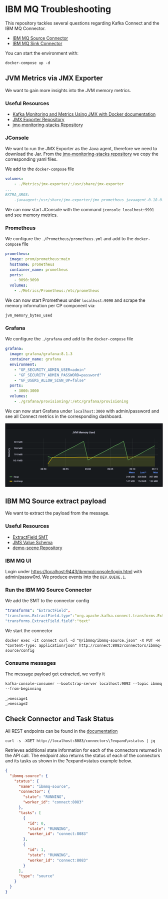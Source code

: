 # IBM MQ Troubleshooting

This repository tackles several questions regarding Kafka Connect and
the IBM MQ Connector.

* [IBM MQ Source Connector](https://docs.confluent.io/kafka-connectors/ibmmq-source/current/overview.html)
* [IBM MQ Sink Connector](https://docs.confluent.io/kafka-connectors/ibmmq-sink/current/overview.html)

You can start the environment with:

```shell
docker-compose up -d
```


## JVM Metrics via JMX Exporter

We want to gain more insights into the JVM memory metrics.

### Useful Resources
* [Kafka Monitoring and Metrics Using JMX with Docker documentation](https://docs.confluent.io/platform/current/installation/docker/operations/monitoring.html)
* [JMX Exporter Repository](https://github.com/prometheus/jmx_exporter)
* [jmx-monitoring-stacks Repository](https://github.com/confluentinc/jmx-monitoring-stacks/tree/7.2-post/shared-assets/jmx-exporter)

### JConsole
We want to run the JMX Exporter as the Java agent, therefore
we need to download the Jar.
From the [jmx-monitoring-stacks repository](https://github.com/confluentinc/jmx-monitoring-stacks/tree/7.2-post/shared-assets/jmx-exporter)
we copy the corresponding yaml files.

We add to the `docker-compose` file

```yaml
volumes:
    - ./Metrics/jmx-exporter/:/usr/share/jmx-exporter
...
EXTRA_ARGS:
    -javaagent:/usr/share/jmx-exporter/jmx_prometheus_javaagent-0.18.0.jar=1234:/usr/share/jmx-exporter/broker.yml
```

We can now start JConsole with the command `jconsole localhost:9991` and see memory metrics.

### Prometheus

We configure the `./Prometheus/prometheus.yml` and 
add to the `docker-compose` file

```yaml
prometheus:
  image: prom/prometheus:main
  hostname: prometheus
  container_name: prometheus
  ports:
    - 9090:9090
  volumes:
    - ./Metrics/Prometheus:/etc/prometheus
```

We can now start Prometheus under `localhost:9090` and scrape the memory information
per CP component via:

```
jvm_memory_bytes_used
```

### Grafana

We configure the `./grafana` and
add to the `docker-compose` file

```yaml
grafana:
  image: grafana/grafana:8.1.3
  container_name: grafana
  environment:
    - "GF_SECURITY_ADMIN_USER=admin"
    - "GF_SECURITY_ADMIN_PASSWORD=password"
    - "GF_USERS_ALLOW_SIGN_UP=false"
  ports:
    - 3000:3000
  volumes:
    - ./grafana/provisioning/:/etc/grafana/provisioning
```

We can now start Grafana under `localhost:3000` with admin/password and 
see all Connect metrics in the corresponding dashboard.

![](connect_memory.png)


## IBM MQ Source extract payload

We want to extract the payload from the message.

### Useful Resources

* [ExtractField SMT](https://docs.confluent.io/platform/current/connect/transforms/extractfield.html#extractfield)
* [JMS Value Schema](https://docs.confluent.io/kafka-connectors/ibmmq-source/current/overview.html#io-confluent-connect-jms-value)
* [demo-scene Repository](https://github.com/confluentinc/demo-scene/tree/master/ibm-demo)

### IBM MQ UI

Login under [https://localhost:9443/ibmmq/console/login.html](https://localhost:9443/ibmmq/console/login.html) with admin/passw0rd.
We produce events into the `DEV.QUEUE.1`.

### Run the IBM MQ Source Connector

We add the SMT to the connector config
```yaml
"transforms": "ExtractField",
"transforms.ExtractField.type":"org.apache.kafka.connect.transforms.ExtractField$Value",
"transforms.ExtractField.field":"text"
```

We start the connector
```shell
docker exec -it connect curl -d "@/ibmmq/ibmmq-source.json" -X PUT -H "Content-Type: application/json" http://connect:8083/connectors/ibmmq-source/config
```

### Consume messages

The message payload get extracted, we verify it

```shell
kafka-console-consumer --bootstrap-server localhost:9092 --topic ibmmq --from-beginning

_>message1
_>message2
```

## Check Connector and Task Status

All REST endpoints can be found in the [documentation](https://docs.confluent.io/platform/current/connect/references/restapi.html#kconnect-cluster)

```shell
curl -s -XGET http://localhost:8083/connectors\?expand\=status | jq
```
Retrieves additional state information for each of the connectors returned in the API call. The endpoint also returns the status of each of the connectors and its tasks as shown in the ?expand=status example below.

```json
{
  "ibmmq-source": {
    "status": {
      "name": "ibmmq-source",
      "connector": {
        "state": "RUNNING",
        "worker_id": "connect:8083"
      },
      "tasks": [
        {
          "id": 0,
          "state": "RUNNING",
          "worker_id": "connect:8083"
        },
        {
          "id": 1,
          "state": "RUNNING",
          "worker_id": "connect:8083"
        }
      ],
      "type": "source"
    }
  }
}
```